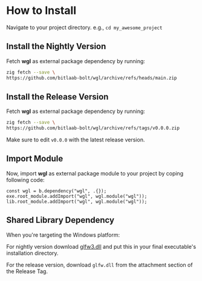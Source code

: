 # How to Install

Navigate to your project directory. e.g., `cd my_awesome_project`

## Install the Nightly Version

Fetch **wgl** as external package dependency by running:

```sh
zig fetch --save \
https://github.com/bitlaab-bolt/wgl/archive/refs/heads/main.zip
```

## Install the Release Version

Fetch **wgl** as external package dependency by running:

```sh
zig fetch --save \
https://github.com/bitlaab-bolt/wgl/archive/refs/tags/v0.0.0.zip
```
Make sure to edit `v0.0.0` with the latest release version.

## Import Module

Now, import **wgl** as external package module to your project by coping following code:

```zig title="build.zig"
const wgl = b.dependency("wgl", .{});
exe.root_module.addImport("wgl", wgl.module("wgl"));
lib.root_module.addImport("wgl", wgl.module("wgl"));
```

## Shared Library Dependency

When you're targeting the Windows platform:

For nightly version download [glfw3.dll](https://github.com/bitlaab-bolt/wgl/blob/main/libs/windows/glfw3.dll) and put this in your final executable's installation directory.

For the release version, download `glfw.dll` from the attachment section of the Release Tag.
